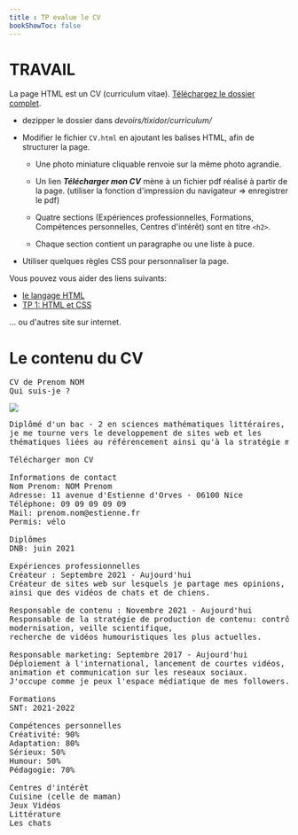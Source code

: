 ```yaml
---
title : TP evalue le CV
bookShowToc: false
---
```


# TRAVAIL
La page HTML est un CV (curriculum vitae). <a href="../images/curriculum.zip" download="curriculum.zip">Téléchargez le dossier complet</a>.

* dezipper le dossier dans *devoirs/tixidor/curriculum/*

* Modifier le fichier `CV.html` en ajoutant les balises HTML, afin de structurer la page.

  * Une photo miniature cliquable renvoie sur la même photo agrandie.

  * Un lien ***Télécharger mon CV*** mène à un fichier pdf réalisé à partir de la page. (utiliser la fonction d'impression du navigateur => enregistrer le pdf)

  * Quatre sections (Expériences professionnelles, Formations, Compétences personnelles, Centres d'intérêt) sont en titre `<h2>`.

  * Chaque section contient un paragraphe ou une liste à puce.

* Utiliser quelques règles CSS pour personnaliser la page.

Vous pouvez vous aider des liens suivants:

<ul>
<li><a href="../web1">le langage HTML</a></li>
<li><a href="../web2">TP 1: HTML et CSS</a></li>
</ul>

... ou d'autres site sur internet.

# Le contenu du CV
<pre>
CV de Prenom NOM
Qui suis-je ?
</pre>
<img src="../images/photo_min.jpg">

<pre>
Diplômé d'un bac - 2 en sciences mathématiques littéraires, 
je me tourne vers le developpement de sites web et les 
thématiques liées au référencement ainsi qu'à la stratégie marketing.

Télécharger mon CV

Informations de contact
Nom Prenom: NOM Prenom
Adresse: 11 avenue d'Estienne d'Orves - 06100 Nice
Téléphone: 09 09 09 09 09
Mail: prenom.nom@estienne.fr
Permis: vélo

Diplômes
DNB: juin 2021

Expériences professionnelles
Créateur : Septembre 2021 - Aujourd'hui
Créateur de sites web sur lesquels je partage mes opinions, 
ainsi que des vidéos de chats et de chiens. 

Responsable de contenu : Novembre 2021 - Aujourd'hui
Responsable de la stratégie de production de contenu: contrôle de la qualité, 
modernisation, veille scientifique, 
recherche de vidéos humouristiques les plus actuelles.

Responsable marketing: Septembre 2017 - Aujourd'hui
Déploiement à l'international, lancement de courtes vidéos, 
animation et communication sur les reseaux sociaux. 
J'occupe comme je peux l'espace médiatique de mes followers.

Formations
SNT: 2021-2022

Compétences personnelles
Créativité: 90%
Adaptation: 80%
Sérieux: 50%
Humour: 50%
Pédagogie: 70%

Centres d'intérêt
Cuisine (celle de maman)
Jeux Vidéos
Littérature
Les chats


</pre>
